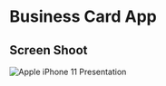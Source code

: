# Business Card App

## Screen Shoot
![Apple iPhone 11 Presentation](https://github.com/MohamedEssam-900009/busniess_card_app/assets/77198018/21ca920a-a5c7-4fac-b7f2-bc6821672108)
